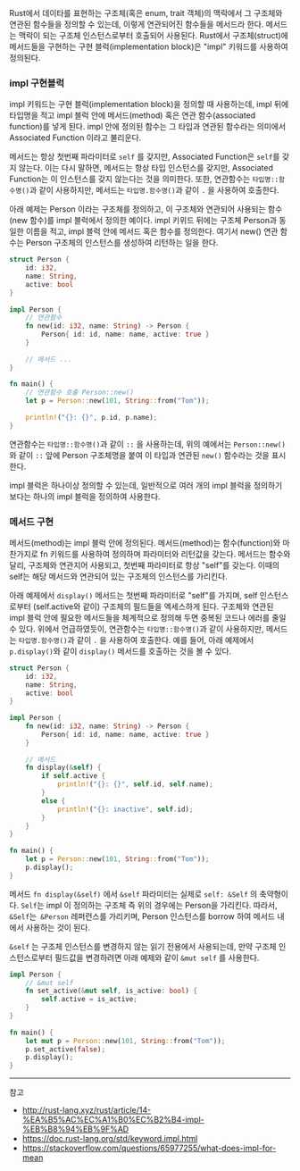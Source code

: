 Rust에서 데이타를 표현하는 구조체(혹은 enum, trait 객체)의 맥락에서 그 구조체와 연관된 함수들을 정의할 수 있는데, 이렇게 연관되어진 함수들을 메서드라 한다. 메서드는 맥락이 되는 구조체 인스턴스로부터 호출되어 사용된다. Rust에서 구조체(struct)에 메서드들을 구현하는 구현 블럭(implementation block)은 "impl" 키워드를 사용하여 정의된다.

### impl 구현블럭

impl 키워드는 구현 블럭(implementation block)을 정의할 때 사용하는데, impl 뒤에 타입명을 적고 impl 블럭 안에 메서드(method) 혹은 연관 함수(associated function)를 넣게 된다. impl 안에 정의된 함수는 그 타입과 연관된 함수라는 의미에서 Associated Function 이라고 불리운다.

메서드는 항상 첫번째 파라미터로 `self` 를 갖지만, Associated Function은 `self`를 갖지 않는다. 이는 다시 말하면, 메서드는 항상 타입 인스턴스를 갖지만, Associated Function는 이 인스턴스를 갖지 않는다는 것을 의미한다. 또한, 연관함수는 `타입명::함수명()`과 같이 사용하지만, 메서드는 `타입명.함수명()`과 같이 `.` 을 사용하여 호출한다.

아래 예제는 Person 이라는 구조체를 정의하고, 이 구조체와 연관되어 사용되는 함수(new 함수)를 impl 블럭에서 정의한 예이다. impl 키위드 뒤에는 구조체 Person과 동일한 이름을 적고, impl 블럭 안에 메서드 혹은 함수를 정의한다. 여기서 new() 연관 함수는 Person 구조체의 인스턴스를 생성하여 리턴하는 일을 한다.

```rust
struct Person {
    id: i32,
    name: String,
    active: bool
}
 
impl Person {
    // 연관함수
    fn new(id: i32, name: String) -> Person {
        Person{ id: id, name: name, active: true }
    }
 
    // 메서드 ...
}
 
fn main() {
    // 연관함수 호출 Person::new()
    let p = Person::new(101, String::from("Tom"));
 
    println!("{}: {}", p.id, p.name);
}
```

연관함수는 `타입명::함수명()`과 같이 `::` 을 사용하는데, 위의 예에서는 `Person::new()` 와 같이 `::` 앞에 Person 구조체명을 붙여 이 타입과 연관된 `new()` 함수라는 것을 표시한다.

impl 블럭은 하나이상 정의할 수 있는데, 일반적으로 여러 개의 impl 블럭을 정의하기 보다는 하나의 impl 블럭을 정의하여 사용한다.

### 메서드 구현

메서드(method)는 impl 블럭 안에 정의된다. 메서드(method)는 함수(function)와 마찬가지로 fn 키워드를 사용하여 정의하며 파라미터와 리턴값을 갖는다. 메서드는 함수와 달리, 구조체와 연관지어 사용되고, 첫번째 파라미터로 항상 "self"를 갖는다. 이때의 self는 해당 메서드와 연관되어 있는 구조체의 인스턴스를 가리킨다.

아래 예제에서 `display()` 메서드는 첫번째 파라미터로 "self"를 가지며, self 인스턴스로부터 (self.active와 같이) 구조체의 필드들을 엑세스하게 된다. 구조체와 연관된 impl 블럭 안에 필요한 메서드들을 체계적으로 정의해 두면 중복된 코드나 에러를 줄일 수 있다. 위에서 언급하였듯이, 연관함수는 `타입명::함수명()`과 같이 사용하지만, 메서드는 `타입명.함수명()`과 같이 `.` 을 사용하여 호출한다. 예를 들어, 아래 예제에서 `p.display()`와 같이 `display()` 메서드를 호출하는 것을 볼 수 있다.

```rust
struct Person {
    id: i32,
    name: String,
    active: bool
}
 
impl Person {
    fn new(id: i32, name: String) -> Person {
        Person{ id: id, name: name, active: true }
    }
 
    // 메서드
    fn display(&self) {
        if self.active {
            println!("{}: {}", self.id, self.name);
        }
        else {
            println!("{}: inactive", self.id);
        }
    }
}
 
fn main() {
    let p = Person::new(101, String::from("Tom"));
    p.display();
}
```

메서드 `fn display(&self)` 에서 `&self` 파라미터는 실제로 `self: &Self` 의 축약형이다. `Self`는 impl 이 정의하는 구조체 즉 위의 경우에는 Person을 가리킨다. 따라서, `&Self`는` &Person` 레퍼런스를 가리키며, Person 인스턴스를 borrow 하여 메서드 내에서 사용하는 것이 된다. 

`&self` 는 구조체 인스턴스를 변경하지 않는 읽기 전용에서 사용되는데, 만약 구조체 인스턴스로부터 필드값을 변경하려면 아래 예제와 같이 `&mut self` 를 사용한다.

```rust
impl Person {
    // &mut self 
    fn set_active(&mut self, is_active: bool) {
        self.active = is_active;
    }
}
 
fn main() {
    let mut p = Person::new(101, String::from("Tom"));
    p.set_active(false);
    p.display();
}
```

---
참고
- http://rust-lang.xyz/rust/article/14-%EA%B5%AC%EC%A1%B0%EC%B2%B4-impl-%EB%B8%94%EB%9F%AD
- https://doc.rust-lang.org/std/keyword.impl.html
- https://stackoverflow.com/questions/65977255/what-does-impl-for-mean